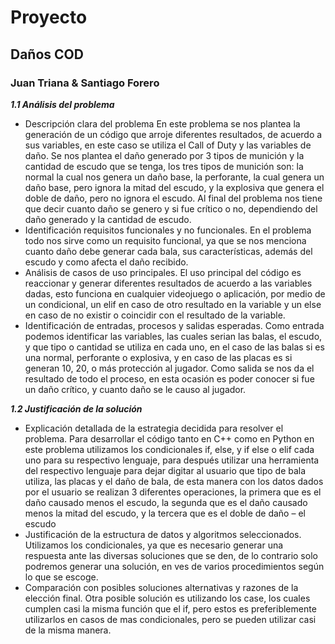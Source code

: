 # Proyecto
## Daños COD
### Juan Triana & Santiago Forero
  
***1.1 Análisis del problema***
* Descripción clara del problema
En este problema se nos plantea la generación de un código que arroje diferentes resultados, de acuerdo a sus variables, en este caso se utiliza el Call of Duty y las variables de daño.
Se nos plantea el daño generado por 3 tipos de munición y la cantidad de escudo que se tenga, los tres tipos de munición son: la normal la cual nos genera un daño base, la perforante, la cual genera un daño base, pero ignora la mitad del escudo, y la explosiva que genera el doble de daño, pero no ignora el escudo.
Al final del problema nos tiene que decir cuanto daño se genero y si fue crítico o no, dependiendo del daño generado y la cantidad de escudo.
* Identificación requisitos funcionales y no funcionales.
En el problema todo nos sirve como un requisito funcional, ya que se nos menciona cuanto daño debe generar cada bala, sus características, además del escudo y como afecta el daño recibido.
* Análisis de casos de uso principales.
El uso principal del código es reaccionar y generar diferentes resultados de acuerdo a las variables dadas, esto funciona en cualquier videojuego o aplicación, por medio de un condicional, un elif en caso de otro resultado en la variable y un else en caso de no existir o coincidir con el resultado de la variable.
*  Identificación de entradas, procesos y salidas esperadas.
Como entrada podemos identificar las variables, las cuales serian las balas, el escudo, y que tipo o cantidad se utiliza en cada uno, en el caso de las balas si es una normal, perforante o explosiva, y en caso de las placas es si generan 10, 20, o más protección al jugador.
Como salida se nos da el resultado de todo el proceso, en esta ocasión es poder conocer si fue un daño crítico, y cuanto daño se le causo al jugador.
  
***1.2 Justificación de la solución***
*	Explicación detallada de la estrategia decidida para resolver el problema.
Para desarrollar el código tanto en C++  como en Python en este problema utilizamos los condicionales if, else, y if else o elif cada uno para su respectivo lenguaje, para después utilizar una herramienta del respectivo lenguaje para dejar digitar al usuario que tipo de bala utiliza, las placas y el daño de bala, de esta manera con los datos dados por el usuario se realizan 3 diferentes operaciones, la primera que es el daño causado menos el escudo, la segunda que es el daño causado menos la mitad del escudo, y la tercera que es el doble de daño – el escudo
*	Justificación de la estructura de datos y algoritmos seleccionados.
Utilizamos los condicionales, ya que es necesario generar una respuesta ante las diversas soluciones que se den, de lo contrario solo podremos generar una solución, en ves de varios procedimientos según lo que se escoge.
*	Comparación con posibles soluciones alternativas y razones de la elección final.
Otra posible solución es utilizando los case, los cuales cumplen casi la misma función que el if, pero estos es preferiblemente utilizarlos en casos de mas condicionales, pero se pueden utilizar casi de la misma manera.
